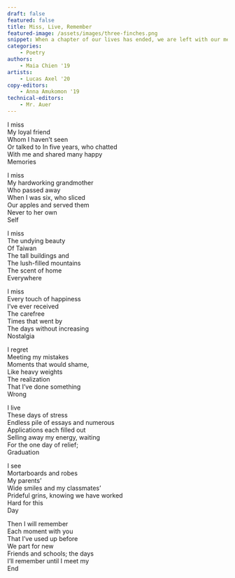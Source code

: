 ```yaml
---
draft: false
featured: false
title: Miss, Live, Remember
featured-image: /assets/images/three-finches.png
snippet: When a chapter of our lives has ended, we are left with our memories of the past and hopes for what lies ahead.
categories: 
    - Poetry
authors: 
    - Maia Chien '19
artists: 
    - Lucas Axel '20
copy-editors: 
    - Anna Amukomon '19
technical-editors: 
    - Mr. Auer
---
```


I miss  
My loyal friend  
Whom I haven’t seen  
Or talked to 
In five years, who chatted  
With me and shared many happy  
Memories  

I miss  
My hardworking grandmother  
Who passed away  
When I was six, who sliced  
Our apples and served them  
Never to her own  
Self  

I miss  
The undying beauty  
Of Taiwan  
The tall buildings and  
The lush-filled mountains  
The scent of home  
Everywhere  

I miss  
Every touch of happiness  
I’ve ever received  
The carefree  
Times that went by  
The days without increasing  
Nostalgia  

I regret  
Meeting my mistakes  
Moments that would shame,  
Like heavy weights  
The realization  
That I’ve done something  
Wrong  

I live  
These days of stress  
Endless pile of essays and numerous  
Applications each filled out  
Selling away my energy, waiting  
For the one day of relief;  
Graduation  

I see  
Mortarboards and robes  
My parents’  
Wide smiles and my classmates’  
Prideful grins, knowing we have worked  
Hard for this  
Day  

Then I will remember  
Each moment with you  
That I’ve used up before  
We part for new  
Friends and schools; the days  
I’ll remember until I meet my  
End  
